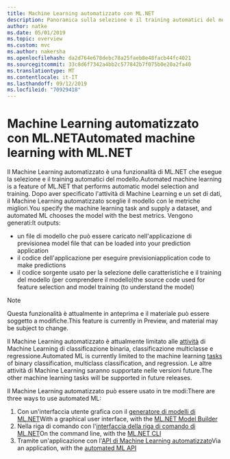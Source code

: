```yaml
---
title: Machine Learning automatizzato con ML.NET
description: Panoramica sulla selezione e il training automatici del modello
author: natke
ms.date: 05/01/2019
ms.topic: overview
ms.custom: mvc
ms.author: nakersha
ms.openlocfilehash: da2d764e678debc78a25faeb8e48facb44fc4021
ms.sourcegitcommit: 33c8d6f7342a4bb2c577842b7f075b0e20a2fa40
ms.translationtype: MT
ms.contentlocale: it-IT
ms.lasthandoff: 09/12/2019
ms.locfileid: "70929418"
---
```

# <a name="automated-machine-learning-with-mlnet"></a><span data-ttu-id="694b4-103">Machine Learning automatizzato con ML.NET</span><span class="sxs-lookup"><span data-stu-id="694b4-103">Automated machine learning with ML.NET</span></span>

<span data-ttu-id="694b4-104">Il Machine Learning automatizzato è una funzionalità di ML.NET che esegue la selezione e il training automatici del modello.</span><span class="sxs-lookup"><span data-stu-id="694b4-104">Automated machine learning is a feature of ML.NET that performs automatic model selection and training.</span></span> <span data-ttu-id="694b4-105">Dopo aver specificato l'attività di Machine Learning e un set di dati, il Machine Learning automatizzato sceglie il modello con le metriche migliori.</span><span class="sxs-lookup"><span data-stu-id="694b4-105">You specify the machine learning task and supply a dataset, and automated ML chooses the model with the best metrics.</span></span> <span data-ttu-id="694b4-106">Vengono generati:</span><span class="sxs-lookup"><span data-stu-id="694b4-106">It outputs:</span></span>

- <span data-ttu-id="694b4-107">un file di modello che può essere caricato nell'applicazione di previsione</span><span class="sxs-lookup"><span data-stu-id="694b4-107">a model file that can be loaded into your prediction application</span></span>
- <span data-ttu-id="694b4-108">il codice dell'applicazione per eseguire previsioni</span><span class="sxs-lookup"><span data-stu-id="694b4-108">application code to make predictions</span></span>
- <span data-ttu-id="694b4-109">il codice sorgente usato per la selezione delle caratteristiche e il training del modello (per comprendere il modello)</span><span class="sxs-lookup"><span data-stu-id="694b4-109">the source code used for feature selection and model training (to understand the model)</span></span>

> [!NOTE]
> <span data-ttu-id="694b4-110">Questa funzionalità è attualmente in anteprima e il materiale può essere soggetto a modifiche.</span><span class="sxs-lookup"><span data-stu-id="694b4-110">This feature is currently in Preview, and material may be subject to change.</span></span> 

<span data-ttu-id="694b4-111">Il Machine Learning automatizzato è attualmente limitato alle [attività](resources/tasks.md) di Machine Learning di classificazione binaria, classificazione multiclasse e regressione.</span><span class="sxs-lookup"><span data-stu-id="694b4-111">Automated ML is currently limited to the machine learning [tasks](resources/tasks.md) of binary classification, multiclass classification, and regression.</span></span> <span data-ttu-id="694b4-112">Le altre attività di Machine Learning saranno supportate nelle versioni future.</span><span class="sxs-lookup"><span data-stu-id="694b4-112">The other machine learning tasks will be supported in future releases.</span></span>

<span data-ttu-id="694b4-113">Il Machine Learning automatizzato può essere usato in tre modi:</span><span class="sxs-lookup"><span data-stu-id="694b4-113">There are three ways to use automated ML:</span></span>

1. <span data-ttu-id="694b4-114">Con un'interfaccia utente grafica con il [generatore di modelli di ML.NET](automate-training-with-model-builder.md)</span><span class="sxs-lookup"><span data-stu-id="694b4-114">With a graphical user interface, with the [ML.NET Model Builder](automate-training-with-model-builder.md)</span></span>
1. <span data-ttu-id="694b4-115">Nella riga di comando con l'[interfaccia della riga di comando di ML.NET](automate-training-with-cli.md)</span><span class="sxs-lookup"><span data-stu-id="694b4-115">On the command line, with the [ML.NET CLI](automate-training-with-cli.md)</span></span>
1. <span data-ttu-id="694b4-116">Tramite un'applicazione con l'[API di Machine Learning automatizzato](how-to-guides/how-to-use-the-automl-api.md)</span><span class="sxs-lookup"><span data-stu-id="694b4-116">Via an application, with the [automated ML API](how-to-guides/how-to-use-the-automl-api.md)</span></span>
